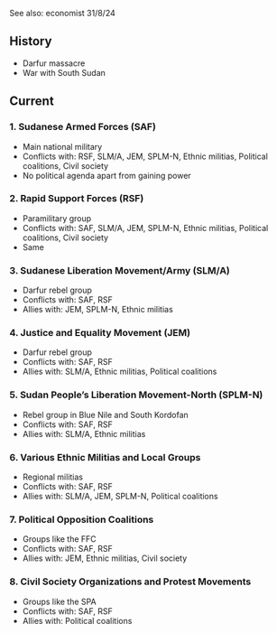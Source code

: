 See also: economist 31/8/24

## History
- Darfur massacre
- War with South Sudan 

## Current
### 1. **Sudanese Armed Forces (SAF)**
   - Main national military
   - Conflicts with: RSF, SLM/A, JEM, SPLM-N, Ethnic militias, Political coalitions, Civil society
   - No political agenda apart from gaining power

### 2. **Rapid Support Forces (RSF)**
   - Paramilitary group
   - Conflicts with: SAF, SLM/A, JEM, SPLM-N, Ethnic militias, Political coalitions, Civil society
   - Same
### 3. **Sudanese Liberation Movement/Army (SLM/A)**
   - Darfur rebel group
   - Conflicts with: SAF, RSF
   - Allies with: JEM, SPLM-N, Ethnic militias

### 4. **Justice and Equality Movement (JEM)**
   - Darfur rebel group
   - Conflicts with: SAF, RSF
   - Allies with: SLM/A, Ethnic militias, Political coalitions

### 5. **Sudan People’s Liberation Movement-North (SPLM-N)**
   - Rebel group in Blue Nile and South Kordofan
   - Conflicts with: SAF, RSF
   - Allies with: SLM/A, Ethnic militias

### 6. **Various Ethnic Militias and Local Groups**
   - Regional militias
   - Conflicts with: SAF, RSF
   - Allies with: SLM/A, JEM, SPLM-N, Political coalitions

### 7. **Political Opposition Coalitions**
   - Groups like the FFC
   - Conflicts with: SAF, RSF
   - Allies with: JEM, Ethnic militias, Civil society

### 8. **Civil Society Organizations and Protest Movements**
   - Groups like the SPA
   - Conflicts with: SAF, RSF
   - Allies with: Political coalitions

